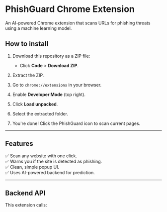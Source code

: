 # PhishGuard Chrome Extension

An AI-powered Chrome extension that scans URLs for phishing threats using a machine learning model.

## How to install

1. Download this repository as a ZIP file:
   - Click **Code** > **Download ZIP**.

2. Extract the ZIP.

3. Go to `chrome://extensions` in your browser.

4. Enable **Developer Mode** (top right).

5. Click **Load unpacked**.

6. Select the extracted folder.

7. You're done! Click the PhishGuard icon to scan current pages.

---

## Features

✅ Scan any website with one click.  
✅ Warns you if the site is detected as phishing.  
✅ Clean, simple popup UI.  
✅ Uses AI-powered backend for prediction.

---

## Backend API

This extension calls:

